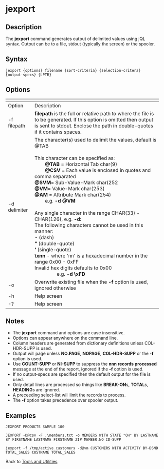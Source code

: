# jexport

<PageHeader />  

## Description

The **jexport** command generates output of delimited values using jQL syntax. Output can be to a file, stdout (typically the screen) or the spooler.

## Syntax

```
jexport {options} filename {sort-criteria} {selection-critera} {output-specs} {LPTR}
```

## Options

| <!----> | <!----> |
| --- | --- |
| Option | Description |
| -f filepath | **filepath** is the full or relative path to where the file is to be generated. If this option is omitted then output is sent to stdout. Enclose the path in double-quotes if it contains spaces. |
| -d delimiter | The character(s) used to delimit the values, default is @TAB<br><br>This character can be specified as:<br>        **@TAB** = Horizontal Tab char(9)<br>        **@CSV** = Each value is enclosed in quotes and comma separated<br>**@SVM**= Sub-Value-Mark char(252<br>**@VM**= Value-Mark char(253)<br>**@AM** = Attribute Mark char(254)<br>        e.g. **-d @VM**<br><br>Any single character in the range CHAR(33) - CHAR(126), e.g. **-d:**<br>The following characters cannot be used in this manner:<br>**-** (dash)<br>**"** (double-quote)<br>**'** (single-quote)<br>**\xnn** - where 'nn' is a hexadecimal number in the range 0x00 - 0xFF<br>Invalid hex digits defaults to 0x00<br>                 e.g. **-d \xFD** |
| -o | Overwrite existing file when the **-f** option is used, ignored otherwise |
| -h | Help screen |
| -? | Help screen |

## Notes

- The **jexport** command and options are case insensitive.
- Options can appear anywhere on the command line.
- Column headers are generated from dictionary definitions unless COL-HDR-SUPP is used.
- Output will page unless **NO.PAGE**, **NOPAGE**, **COL-HDR-SUPP** or the **-f** option is used.
- Use **COUNT-SUPP** or **NI-SUPP** to suppress the **nnn records processed** message at the end of the report, ignored if the **-f** option is used.
- If no output-specs are specified then the default output for the file is used.
- Only detail lines are processed so things like **BREAK-ON**s, **TOTAL**s, **HEADING**s are ignored.
- A preceeding select-list will limit the records to process.
- The **-f** option takes precedence over spooler output.

## Examples

```
JEXPORT PRODUCTS SAMPLE 100
```

```
JEXPORT -D@csv -F .\members.txt -o MEMBERS WITH STATE "OH" BY LASTNAME BY FIRSTNAME LASTNAME FIRSTNAME ZIP MEMBER.NO ID-SUPP
```

```
jexport -f /tmp/active_customers -d@vm CUSTOMERS WITH ACTIVITY BY-DSND TOTAL_SALES CUSTNAME TOTAL_SALES
```

Back to [Tools and Utilities](./../README.md)

<PageFooter />
